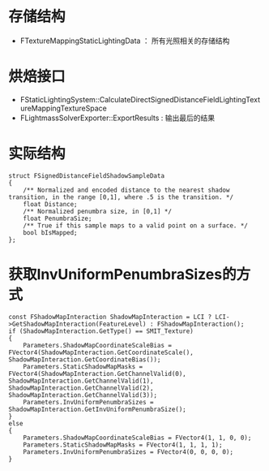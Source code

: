 # 存储结构
- FTextureMappingStaticLightingData ： 所有光照相关的存储结构

# 烘焙接口
- FStaticLightingSystem::CalculateDirectSignedDistanceFieldLightingTextureMappingTextureSpace
- FLightmassSolverExporter::ExportResults : 输出最后的结果

# 实际结构
```
struct FSignedDistanceFieldShadowSampleData
{
    /** Normalized and encoded distance to the nearest shadow transition, in the range [0,1], where .5 is the transition. */
    float Distance;
    /** Normalized penumbra size, in [0,1] */
    float PenumbraSize;
    /** True if this sample maps to a valid point on a surface. */
    bool bIsMapped;
};
```

# 获取InvUniformPenumbraSizes的方式
```
const FShadowMapInteraction ShadowMapInteraction = LCI ? LCI->GetShadowMapInteraction(FeatureLevel) : FShadowMapInteraction();
if (ShadowMapInteraction.GetType() == SMIT_Texture)
{
    Parameters.ShadowMapCoordinateScaleBias = FVector4(ShadowMapInteraction.GetCoordinateScale(), ShadowMapInteraction.GetCoordinateBias());
    Parameters.StaticShadowMapMasks = FVector4(ShadowMapInteraction.GetChannelValid(0), ShadowMapInteraction.GetChannelValid(1), ShadowMapInteraction.GetChannelValid(2), ShadowMapInteraction.GetChannelValid(3));
    Parameters.InvUniformPenumbraSizes = ShadowMapInteraction.GetInvUniformPenumbraSize();
}
else
{
    Parameters.ShadowMapCoordinateScaleBias = FVector4(1, 1, 0, 0);
    Parameters.StaticShadowMapMasks = FVector4(1, 1, 1, 1);
    Parameters.InvUniformPenumbraSizes = FVector4(0, 0, 0, 0);
}
```